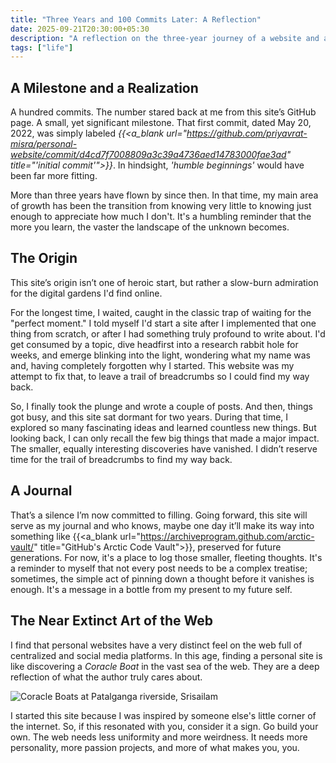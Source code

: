```yaml
---
title: "Three Years and 100 Commits Later: A Reflection"
date: 2025-09-21T20:30:00+05:30
description: "A reflection on the three-year journey of a website and a call to reclaim the web."
tags: ["life"]
---
```

## A Milestone and a Realization
A hundred commits. The number stared back at me from this site’s GitHub page. A small, yet significant milestone. That first commit, dated <time>May 20, 2022</time>, was simply labeled _{{<a_blank url="https://github.com/priyavrat-misra/personal-website/commit/d4cd7f7008809a3c39a4736aed14783000fae3ad" title="'initial commit'">}}_. In hindsight, _'humble beginnings'_ would have been far more fitting.

More than three years have flown by since then. In that time, my main area of growth has been the transition from knowing very little to knowing just enough to appreciate how much I don't. It's a humbling reminder that the more you learn, the vaster the landscape of the unknown becomes.

## The Origin
This site’s origin isn’t one of heroic start, but rather a slow-burn admiration for the digital gardens I'd find online.

For the longest time, I waited, caught in the classic trap of waiting for the "perfect moment." I told myself I'd start a site after I implemented that one thing from scratch, or after I had something truly profound to write about. I'd get consumed by a topic, dive headfirst into a research rabbit hole for weeks, and emerge blinking into the light, wondering what my name was and, having completely forgotten why I started. This website was my attempt to fix that, to leave a trail of breadcrumbs so I could find my way back.

So, I finally took the plunge and wrote a couple of posts. And then, things got busy, and this site sat dormant for two years. During that time, I explored so many fascinating ideas and learned countless new things. But looking back, I can only recall the few big things that made a major impact. The smaller, equally interesting discoveries have vanished. I didn’t reserve time for the trail of breadcrumbs to find my way back.

## A Journal
That’s a silence I’m now committed to filling. Going forward, this site will serve as my journal and who knows, maybe one day it’ll make its way into something like {{<a_blank url="https://archiveprogram.github.com/arctic-vault/" title="GitHub's Arctic Code Vault">}}, preserved for future generations. For now, it's a place to log those smaller, fleeting thoughts. It's a reminder to myself that not every post needs to be a complex treatise; sometimes, the simple act of pinning down a thought before it vanishes is enough. It's a message in a bottle from my present to my future self.

## The Near Extinct Art of the Web
I find that personal websites have a very distinct feel on the web full of centralized and social media platforms. In this age, finding a personal site is like discovering a _Coracle Boat_ in the vast sea of the web. They are a deep reflection of what the author truly cares about.

![Coracle Boats at Patalganga riverside, Srisailam](/images/100-commits/coracleBoats.webp "Coracle Boats at Patalganga riverside, Srisailam.")

I started this site because I was inspired by someone else's little corner of the internet. So, if this resonated with you, consider it a sign. Go build your own. The web needs less uniformity and more weirdness. It needs more personality, more passion projects, and more of what makes you, you.